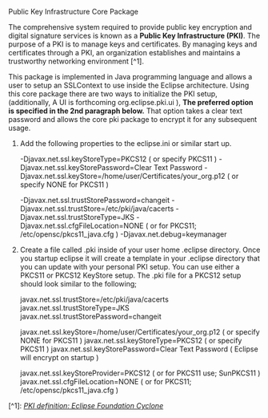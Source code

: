 Public Key Infrastructure Core Package

The comprehensive system required to provide public key encryption and digital signature services is known as a **Public Key Infrastructure (PKI)**. The purpose of a PKI is to manage keys and certificates. By managing keys and certificates through a PKI, an organization establishes and maintains a trustworthy networking environment \[^1].

This package is implemented in Java programming language and allows a user to setup an SSLContext to use inside the Eclipse architecture.  Using this core package there are two ways to initialize the PKI setup, (additionally,  A UI is forthcoming org.eclipse.pki.ui ), **The preferred option is specified in the 2nd paragraph below.** That option takes a clear text password and allows the core pki package to encrypt it for any subsequent usage.

1)  Add the following properties to the eclipse.ini or similar start up.

    -Djavax.net.ssl.keyStoreType=PKCS12 ( or specify PKCS11 )
    -Djavax.net.ssl.keyStorePassword=Clear Text Password
    -Djavax.net.ssl.keyStore=/home/user/Certificates/your_org.p12 ( or specify NONE for PKCS11 )

    -Djavax.net.ssl.trustStorePassword=changeit
    -Djavax.net.ssl.trustStore=/etc/pki/java/cacerts
    -Djavax.net.ssl.trustStoreType=JKS
    -Djavax.net.ssl.cfgFileLocation=NONE ( or for PKCS11; /etc/opensc/pkcs11_java.cfg )
    -Djavax.net.debug=keymanager

2)  Create a file called .pki inside of your user home .eclipse directory.  Once you startup eclipse it will create a template in your .eclipse directory that you can update with your personal PKI setup. You can use either a PKCS11 or PKCS12 KeyStore setup.  The .pki file for a PKCS12 setup should look similar to the following;

    javax.net.ssl.trustStore=/etc/pki/java/cacerts
    javax.net.ssl.trustStoreType=JKS
    javax.net.ssl.trustStorePassword=changeit
    
    javax.net.ssl.keyStore=/home/user/Certificates/your_org.p12 ( or specify NONE for PKCS11 )
    javax.net.ssl.keyStoreType=PKCS12 ( or specify PKCS11 )
    javax.net.ssl.keyStorePassword=Clear Text Password ( Eclipse will encrypt on startup )
    
    javax.net.ssl.keyStoreProvider=PKCS12 ( or for PKCS11 use; SunPKCS11 )
    javax.net.ssl.cfgFileLocation=NONE ( or for PKCS11; /etc/opensc/pkcs11_java.cfg )


\[^1]: *[PKI definition: Eclipse Foundation Cyclone](https://cyclonedds.io/docs/cyclonedds/latest/security/public_key_infras…)*
    
